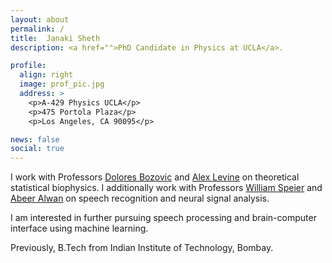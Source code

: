 ```yaml
---
layout: about
permalink: /
title:  Janaki Sheth
description: <a href="">PhD Candidate in Physics at UCLA</a>.

profile:
  align: right
  image: prof_pic.jpg
  address: >
    <p>A-429 Physics UCLA</p>
    <p>475 Portola Plaza</p>
    <p>Los Angeles, CA 90095</p>

news: false
social: true
---
```


I work with Professors [Dolores Bozovic](http://www.pa.ucla.edu/directory/dolores-bozovic) and [Alex Levine](http://alevine.chem.ucla.edu/) on theoretical statistical biophysics. I additionally work with Professors [William Speier](https://mii.ucla.edu/people/wspeier/) and [Abeer Alwan](https://www.ee.ucla.edu/abeer-alwan/) on speech recognition and neural signal analysis.

I am interested in further pursuing speech processing and brain-computer interface using machine learning.

Previously, B.Tech from Indian Institute of Technology, Bombay.
